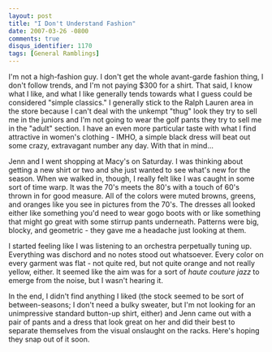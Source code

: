 ```yaml
---
layout: post
title: "I Don't Understand Fashion"
date: 2007-03-26 -0800
comments: true
disqus_identifier: 1170
tags: [General Ramblings]
---
```

I'm not a high-fashion guy. I don't get the whole avant-garde fashion
thing, I don't follow trends, and I'm not paying \$300 for a shirt. That
said, I know what I like, and what I like generally tends towards what I
guess could be considered "simple classics." I generally stick to the
Ralph Lauren area in the store because I can't deal with the unkempt
"thug" look they try to sell me in the juniors and I'm not going to wear
the golf pants they try to sell me in the "adult" section. I have an
even more particular taste with what I find attractive in women's
clothing - IMHO, a simple black dress will beat out some crazy,
extravagant number any day. With that in mind...
 
 Jenn and I went shopping at Macy's on Saturday. I was thinking about
getting a new shirt or two and she just wanted to see what's new for the
season. When we walked in, though, I really felt like I was caught in
some sort of time warp. It was the 70's meets the 80's with a touch of
60's thrown in for good measure. All of the colors were muted browns,
greens, and oranges like you see in pictures from the 70's. The dresses
all looked either like something you'd need to wear gogo boots with or
like something that might go great with some stirrup pants underneath.
Patterns were big, blocky, and geometric - they gave me a headache just
looking at them.
 
 I started feeling like I was listening to an orchestra perpetually
tuning up. Everything was dischord and no notes stood out whatsoever.
Every color on every garment was flat - not quite red, but not quite
orange and not really yellow, either. It seemed like the aim was for a
sort of *haute couture jazz* to emerge from the noise, but I wasn't
hearing it.
 
 In the end, I didn't find anything I liked (the stock seemed to be sort
of between-seasons; I don't need a bulky sweater, but I'm not looking
for an unimpressive standard button-up shirt, either) and Jenn came out
with a pair of pants and a dress that look great on her and did their
best to separate themselves from the visual onslaught on the racks.
Here's hoping they snap out of it soon.
